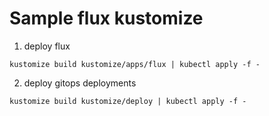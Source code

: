 # Sample flux kustomize

1. deploy flux

```shell
kustomize build kustomize/apps/flux | kubectl apply -f -
```

2. deploy gitops deployments

```shell
kustomize build kustomize/deploy | kubectl apply -f -
```
